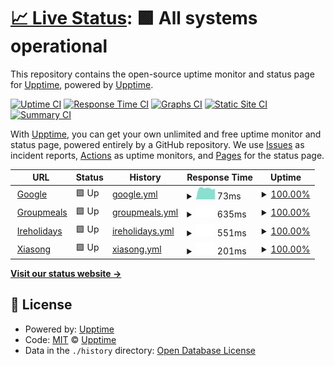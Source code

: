 # [📈 Live Status](https://upptime.github.io/upptime): <!--live status--> **🟩 All systems operational**

This repository contains the open-source uptime monitor and status page for [Upptime](https://upptime.js.org), powered by [Upptime](https://github.com/upptime/upptime).

[![Uptime CI](https://github.com/upptime/upptime/workflows/Uptime%20CI/badge.svg)](https://github.com/upptime/upptime/actions?query=workflow%3A%22Uptime+CI%22)
[![Response Time CI](https://github.com/upptime/upptime/workflows/Response%20Time%20CI/badge.svg)](https://github.com/upptime/upptime/actions?query=workflow%3A%22Response+Time+CI%22)
[![Graphs CI](https://github.com/upptime/upptime/workflows/Graphs%20CI/badge.svg)](https://github.com/upptime/upptime/actions?query=workflow%3A%22Graphs+CI%22)
[![Static Site CI](https://github.com/upptime/upptime/workflows/Static%20Site%20CI/badge.svg)](https://github.com/upptime/upptime/actions?query=workflow%3A%22Static+Site+CI%22)
[![Summary CI](https://github.com/upptime/upptime/workflows/Summary%20CI/badge.svg)](https://github.com/upptime/upptime/actions?query=workflow%3A%22Summary+CI%22)

With [Upptime](https://upptime.js.org), you can get your own unlimited and free uptime monitor and status page, powered entirely by a GitHub repository. We use [Issues](https://github.com/upptime/upptime/issues) as incident reports, [Actions](https://github.com/upptime/upptime/actions) as uptime monitors, and [Pages](https://upptime.github.io/upptime) for the status page.

<!--start: status pages-->
<!-- This summary is generated by Upptime (https://github.com/upptime/upptime) -->
<!-- Do not edit this manually, your changes will be overwritten -->
<!-- prettier-ignore -->
| URL | Status | History | Response Time | Uptime |
| --- | ------ | ------- | ------------- | ------ |
| <img alt="" src="https://icons.duckduckgo.com/ip3/www.google.com.ico" height="13"> [Google](https://www.google.com) | 🟩 Up | [google.yml](https://github.com/siazon/Upptime/commits/HEAD/history/google.yml) | <details><summary><img alt="Response time graph" src="./graphs/google/response-time-week.png" height="20"> 73ms</summary><br><a href="https://upptime.github.io/upptime/history/google"><img alt="Response time 100" src="https://img.shields.io/endpoint?url=https%3A%2F%2Fraw.githubusercontent.com%2Fsiazon%2FUpptime%2FHEAD%2Fapi%2Fgoogle%2Fresponse-time.json"></a><br><a href="https://upptime.github.io/upptime/history/google"><img alt="24-hour response time 75" src="https://img.shields.io/endpoint?url=https%3A%2F%2Fraw.githubusercontent.com%2Fsiazon%2FUpptime%2FHEAD%2Fapi%2Fgoogle%2Fresponse-time-day.json"></a><br><a href="https://upptime.github.io/upptime/history/google"><img alt="7-day response time 73" src="https://img.shields.io/endpoint?url=https%3A%2F%2Fraw.githubusercontent.com%2Fsiazon%2FUpptime%2FHEAD%2Fapi%2Fgoogle%2Fresponse-time-week.json"></a><br><a href="https://upptime.github.io/upptime/history/google"><img alt="30-day response time 83" src="https://img.shields.io/endpoint?url=https%3A%2F%2Fraw.githubusercontent.com%2Fsiazon%2FUpptime%2FHEAD%2Fapi%2Fgoogle%2Fresponse-time-month.json"></a><br><a href="https://upptime.github.io/upptime/history/google"><img alt="1-year response time 100" src="https://img.shields.io/endpoint?url=https%3A%2F%2Fraw.githubusercontent.com%2Fsiazon%2FUpptime%2FHEAD%2Fapi%2Fgoogle%2Fresponse-time-year.json"></a></details> | <details><summary><a href="https://upptime.github.io/upptime/history/google">100.00%</a></summary><a href="https://upptime.github.io/upptime/history/google"><img alt="All-time uptime 100.00%" src="https://img.shields.io/endpoint?url=https%3A%2F%2Fraw.githubusercontent.com%2Fsiazon%2FUpptime%2FHEAD%2Fapi%2Fgoogle%2Fuptime.json"></a><br><a href="https://upptime.github.io/upptime/history/google"><img alt="24-hour uptime 100.00%" src="https://img.shields.io/endpoint?url=https%3A%2F%2Fraw.githubusercontent.com%2Fsiazon%2FUpptime%2FHEAD%2Fapi%2Fgoogle%2Fuptime-day.json"></a><br><a href="https://upptime.github.io/upptime/history/google"><img alt="7-day uptime 100.00%" src="https://img.shields.io/endpoint?url=https%3A%2F%2Fraw.githubusercontent.com%2Fsiazon%2FUpptime%2FHEAD%2Fapi%2Fgoogle%2Fuptime-week.json"></a><br><a href="https://upptime.github.io/upptime/history/google"><img alt="30-day uptime 100.00%" src="https://img.shields.io/endpoint?url=https%3A%2F%2Fraw.githubusercontent.com%2Fsiazon%2FUpptime%2FHEAD%2Fapi%2Fgoogle%2Fuptime-month.json"></a><br><a href="https://upptime.github.io/upptime/history/google"><img alt="1-year uptime 99.99%" src="https://img.shields.io/endpoint?url=https%3A%2F%2Fraw.githubusercontent.com%2Fsiazon%2FUpptime%2FHEAD%2Fapi%2Fgoogle%2Fuptime-year.json"></a></details>
| <img alt="" src="https://icons.duckduckgo.com/ip3/groupmeals.com.ico" height="13"> [Groupmeals](https://groupmeals.com) | 🟩 Up | [groupmeals.yml](https://github.com/siazon/Upptime/commits/HEAD/history/groupmeals.yml) | <details><summary><img alt="Response time graph" src="./graphs/groupmeals/response-time-week.png" height="20"> 635ms</summary><br><a href="https://upptime.github.io/upptime/history/groupmeals"><img alt="Response time 625" src="https://img.shields.io/endpoint?url=https%3A%2F%2Fraw.githubusercontent.com%2Fsiazon%2FUpptime%2FHEAD%2Fapi%2Fgroupmeals%2Fresponse-time.json"></a><br><a href="https://upptime.github.io/upptime/history/groupmeals"><img alt="24-hour response time 476" src="https://img.shields.io/endpoint?url=https%3A%2F%2Fraw.githubusercontent.com%2Fsiazon%2FUpptime%2FHEAD%2Fapi%2Fgroupmeals%2Fresponse-time-day.json"></a><br><a href="https://upptime.github.io/upptime/history/groupmeals"><img alt="7-day response time 635" src="https://img.shields.io/endpoint?url=https%3A%2F%2Fraw.githubusercontent.com%2Fsiazon%2FUpptime%2FHEAD%2Fapi%2Fgroupmeals%2Fresponse-time-week.json"></a><br><a href="https://upptime.github.io/upptime/history/groupmeals"><img alt="30-day response time 606" src="https://img.shields.io/endpoint?url=https%3A%2F%2Fraw.githubusercontent.com%2Fsiazon%2FUpptime%2FHEAD%2Fapi%2Fgroupmeals%2Fresponse-time-month.json"></a><br><a href="https://upptime.github.io/upptime/history/groupmeals"><img alt="1-year response time 625" src="https://img.shields.io/endpoint?url=https%3A%2F%2Fraw.githubusercontent.com%2Fsiazon%2FUpptime%2FHEAD%2Fapi%2Fgroupmeals%2Fresponse-time-year.json"></a></details> | <details><summary><a href="https://upptime.github.io/upptime/history/groupmeals">100.00%</a></summary><a href="https://upptime.github.io/upptime/history/groupmeals"><img alt="All-time uptime 100.00%" src="https://img.shields.io/endpoint?url=https%3A%2F%2Fraw.githubusercontent.com%2Fsiazon%2FUpptime%2FHEAD%2Fapi%2Fgroupmeals%2Fuptime.json"></a><br><a href="https://upptime.github.io/upptime/history/groupmeals"><img alt="24-hour uptime 100.00%" src="https://img.shields.io/endpoint?url=https%3A%2F%2Fraw.githubusercontent.com%2Fsiazon%2FUpptime%2FHEAD%2Fapi%2Fgroupmeals%2Fuptime-day.json"></a><br><a href="https://upptime.github.io/upptime/history/groupmeals"><img alt="7-day uptime 100.00%" src="https://img.shields.io/endpoint?url=https%3A%2F%2Fraw.githubusercontent.com%2Fsiazon%2FUpptime%2FHEAD%2Fapi%2Fgroupmeals%2Fuptime-week.json"></a><br><a href="https://upptime.github.io/upptime/history/groupmeals"><img alt="30-day uptime 100.00%" src="https://img.shields.io/endpoint?url=https%3A%2F%2Fraw.githubusercontent.com%2Fsiazon%2FUpptime%2FHEAD%2Fapi%2Fgroupmeals%2Fuptime-month.json"></a><br><a href="https://upptime.github.io/upptime/history/groupmeals"><img alt="1-year uptime 100.00%" src="https://img.shields.io/endpoint?url=https%3A%2F%2Fraw.githubusercontent.com%2Fsiazon%2FUpptime%2FHEAD%2Fapi%2Fgroupmeals%2Fuptime-year.json"></a></details>
| <img alt="" src="https://icons.duckduckgo.com/ip3/www.ireholidays.com.ico" height="13"> [Ireholidays](https://www.ireholidays.com/) | 🟩 Up | [ireholidays.yml](https://github.com/siazon/Upptime/commits/HEAD/history/ireholidays.yml) | <details><summary><img alt="Response time graph" src="./graphs/ireholidays/response-time-week.png" height="20"> 551ms</summary><br><a href="https://upptime.github.io/upptime/history/ireholidays"><img alt="Response time 509" src="https://img.shields.io/endpoint?url=https%3A%2F%2Fraw.githubusercontent.com%2Fsiazon%2FUpptime%2FHEAD%2Fapi%2Fireholidays%2Fresponse-time.json"></a><br><a href="https://upptime.github.io/upptime/history/ireholidays"><img alt="24-hour response time 429" src="https://img.shields.io/endpoint?url=https%3A%2F%2Fraw.githubusercontent.com%2Fsiazon%2FUpptime%2FHEAD%2Fapi%2Fireholidays%2Fresponse-time-day.json"></a><br><a href="https://upptime.github.io/upptime/history/ireholidays"><img alt="7-day response time 551" src="https://img.shields.io/endpoint?url=https%3A%2F%2Fraw.githubusercontent.com%2Fsiazon%2FUpptime%2FHEAD%2Fapi%2Fireholidays%2Fresponse-time-week.json"></a><br><a href="https://upptime.github.io/upptime/history/ireholidays"><img alt="30-day response time 518" src="https://img.shields.io/endpoint?url=https%3A%2F%2Fraw.githubusercontent.com%2Fsiazon%2FUpptime%2FHEAD%2Fapi%2Fireholidays%2Fresponse-time-month.json"></a><br><a href="https://upptime.github.io/upptime/history/ireholidays"><img alt="1-year response time 509" src="https://img.shields.io/endpoint?url=https%3A%2F%2Fraw.githubusercontent.com%2Fsiazon%2FUpptime%2FHEAD%2Fapi%2Fireholidays%2Fresponse-time-year.json"></a></details> | <details><summary><a href="https://upptime.github.io/upptime/history/ireholidays">100.00%</a></summary><a href="https://upptime.github.io/upptime/history/ireholidays"><img alt="All-time uptime 99.98%" src="https://img.shields.io/endpoint?url=https%3A%2F%2Fraw.githubusercontent.com%2Fsiazon%2FUpptime%2FHEAD%2Fapi%2Fireholidays%2Fuptime.json"></a><br><a href="https://upptime.github.io/upptime/history/ireholidays"><img alt="24-hour uptime 100.00%" src="https://img.shields.io/endpoint?url=https%3A%2F%2Fraw.githubusercontent.com%2Fsiazon%2FUpptime%2FHEAD%2Fapi%2Fireholidays%2Fuptime-day.json"></a><br><a href="https://upptime.github.io/upptime/history/ireholidays"><img alt="7-day uptime 100.00%" src="https://img.shields.io/endpoint?url=https%3A%2F%2Fraw.githubusercontent.com%2Fsiazon%2FUpptime%2FHEAD%2Fapi%2Fireholidays%2Fuptime-week.json"></a><br><a href="https://upptime.github.io/upptime/history/ireholidays"><img alt="30-day uptime 100.00%" src="https://img.shields.io/endpoint?url=https%3A%2F%2Fraw.githubusercontent.com%2Fsiazon%2FUpptime%2FHEAD%2Fapi%2Fireholidays%2Fuptime-month.json"></a><br><a href="https://upptime.github.io/upptime/history/ireholidays"><img alt="1-year uptime 99.98%" src="https://img.shields.io/endpoint?url=https%3A%2F%2Fraw.githubusercontent.com%2Fsiazon%2FUpptime%2FHEAD%2Fapi%2Fireholidays%2Fuptime-year.json"></a></details>
| <img alt="" src="https://icons.duckduckgo.com/ip3/xiasong.live.ico" height="13"> [Xiasong](https://xiasong.live) | 🟩 Up | [xiasong.yml](https://github.com/siazon/Upptime/commits/HEAD/history/xiasong.yml) | <details><summary><img alt="Response time graph" src="./graphs/xiasong/response-time-week.png" height="20"> 201ms</summary><br><a href="https://upptime.github.io/upptime/history/xiasong"><img alt="Response time 179" src="https://img.shields.io/endpoint?url=https%3A%2F%2Fraw.githubusercontent.com%2Fsiazon%2FUpptime%2FHEAD%2Fapi%2Fxiasong%2Fresponse-time.json"></a><br><a href="https://upptime.github.io/upptime/history/xiasong"><img alt="24-hour response time 109" src="https://img.shields.io/endpoint?url=https%3A%2F%2Fraw.githubusercontent.com%2Fsiazon%2FUpptime%2FHEAD%2Fapi%2Fxiasong%2Fresponse-time-day.json"></a><br><a href="https://upptime.github.io/upptime/history/xiasong"><img alt="7-day response time 201" src="https://img.shields.io/endpoint?url=https%3A%2F%2Fraw.githubusercontent.com%2Fsiazon%2FUpptime%2FHEAD%2Fapi%2Fxiasong%2Fresponse-time-week.json"></a><br><a href="https://upptime.github.io/upptime/history/xiasong"><img alt="30-day response time 216" src="https://img.shields.io/endpoint?url=https%3A%2F%2Fraw.githubusercontent.com%2Fsiazon%2FUpptime%2FHEAD%2Fapi%2Fxiasong%2Fresponse-time-month.json"></a><br><a href="https://upptime.github.io/upptime/history/xiasong"><img alt="1-year response time 179" src="https://img.shields.io/endpoint?url=https%3A%2F%2Fraw.githubusercontent.com%2Fsiazon%2FUpptime%2FHEAD%2Fapi%2Fxiasong%2Fresponse-time-year.json"></a></details> | <details><summary><a href="https://upptime.github.io/upptime/history/xiasong">100.00%</a></summary><a href="https://upptime.github.io/upptime/history/xiasong"><img alt="All-time uptime 100.00%" src="https://img.shields.io/endpoint?url=https%3A%2F%2Fraw.githubusercontent.com%2Fsiazon%2FUpptime%2FHEAD%2Fapi%2Fxiasong%2Fuptime.json"></a><br><a href="https://upptime.github.io/upptime/history/xiasong"><img alt="24-hour uptime 100.00%" src="https://img.shields.io/endpoint?url=https%3A%2F%2Fraw.githubusercontent.com%2Fsiazon%2FUpptime%2FHEAD%2Fapi%2Fxiasong%2Fuptime-day.json"></a><br><a href="https://upptime.github.io/upptime/history/xiasong"><img alt="7-day uptime 100.00%" src="https://img.shields.io/endpoint?url=https%3A%2F%2Fraw.githubusercontent.com%2Fsiazon%2FUpptime%2FHEAD%2Fapi%2Fxiasong%2Fuptime-week.json"></a><br><a href="https://upptime.github.io/upptime/history/xiasong"><img alt="30-day uptime 100.00%" src="https://img.shields.io/endpoint?url=https%3A%2F%2Fraw.githubusercontent.com%2Fsiazon%2FUpptime%2FHEAD%2Fapi%2Fxiasong%2Fuptime-month.json"></a><br><a href="https://upptime.github.io/upptime/history/xiasong"><img alt="1-year uptime 100.00%" src="https://img.shields.io/endpoint?url=https%3A%2F%2Fraw.githubusercontent.com%2Fsiazon%2FUpptime%2FHEAD%2Fapi%2Fxiasong%2Fuptime-year.json"></a></details>

<!--end: status pages-->

[**Visit our status website →**](https://upptime.github.io/upptime)

## 📄 License

- Powered by: [Upptime](https://github.com/upptime/upptime)
- Code: [MIT](./LICENSE) © [Upptime](https://upptime.js.org)
- Data in the `./history` directory: [Open Database License](https://opendatacommons.org/licenses/odbl/1-0/)
